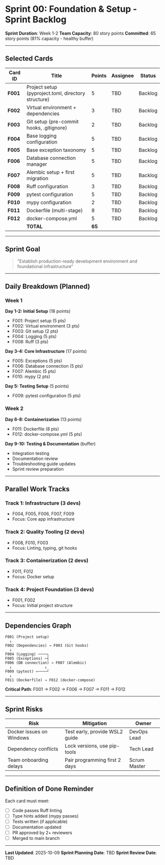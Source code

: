 # Sprint 00: Foundation & Setup - Sprint Backlog

**Sprint Duration**: Week 1-2
**Team Capacity**: 80 story points
**Committed**: 65 story points (81% capacity - healthy buffer)

---

## Selected Cards

| Card ID | Title | Points | Assignee | Status |
|---------|-------|--------|----------|--------|
| **F001** | Project setup (pyproject.toml, directory structure) | 5 | TBD | Backlog |
| **F002** | Virtual environment + dependencies | 3 | TBD | Backlog |
| **F003** | Git setup (pre-commit hooks, .gitignore) | 2 | TBD | Backlog |
| **F004** | Base logging configuration | 5 | TBD | Backlog |
| **F005** | Base exception taxonomy | 5 | TBD | Backlog |
| **F006** | Database connection manager | 5 | TBD | Backlog |
| **F007** | Alembic setup + first migration | 5 | TBD | Backlog |
| **F008** | Ruff configuration | 3 | TBD | Backlog |
| **F009** | pytest configuration | 5 | TBD | Backlog |
| **F010** | mypy configuration | 2 | TBD | Backlog |
| **F011** | Dockerfile (multi-stage) | 8 | TBD | Backlog |
| **F012** | docker-compose.yml | 5 | TBD | Backlog |
| | **TOTAL** | **65** | | |

---

## Sprint Goal

> "Establish production-ready development environment and foundational infrastructure"

---

## Daily Breakdown (Planned)

### Week 1

**Day 1-2: Initial Setup** (18 points)
- F001: Project setup (5 pts)
- F002: Virtual environment (3 pts)
- F003: Git setup (2 pts)
- F004: Logging (5 pts)
- F008: Ruff (3 pts)

**Day 3-4: Core Infrastructure** (17 points)
- F005: Exceptions (5 pts)
- F006: Database connection (5 pts)
- F007: Alembic (5 pts)
- F010: mypy (2 pts)

**Day 5: Testing Setup** (5 points)
- F009: pytest configuration (5 pts)

### Week 2

**Day 6-8: Containerization** (13 points)
- F011: Dockerfile (8 pts)
- F012: docker-compose.yml (5 pts)

**Day 9-10: Testing & Documentation** (buffer)
- Integration testing
- Documentation review
- Troubleshooting guide updates
- Sprint review preparation

---

## Parallel Work Tracks

### Track 1: Infrastructure (3 devs)
- F004, F005, F006, F007, F009
- Focus: Core app infrastructure

### Track 2: Quality Tooling (2 devs)
- F008, F010, F003
- Focus: Linting, typing, git hooks

### Track 3: Containerization (2 devs)
- F011, F012
- Focus: Docker setup

### Track 4: Project Foundation (3 devs)
- F001, F002
- Focus: Initial project structure

---

## Dependencies Graph

```
F001 (Project setup)
  ↓
F002 (Dependencies) → F003 (Git hooks)
  ↓
F004 (Logging) ────┐
F005 (Exceptions) ─┤
F006 (DB connection) → F007 (Alembic)
  ↓               ↓
F009 (pytest) ←────┘
  ↓
F011 (Dockerfile) → F012 (docker-compose)
```

**Critical Path**: F001 → F002 → F006 → F007 → F011 → F012

---

## Sprint Risks

| Risk | Mitigation | Owner |
|------|-----------|-------|
| Docker issues on Windows | Test early, provide WSL2 guide | DevOps Lead |
| Dependency conflicts | Lock versions, use pip-tools | Tech Lead |
| Team onboarding delays | Pair programming first 2 days | Scrum Master |

---

## Definition of Done Reminder

Each card must meet:
- [ ] Code passes Ruff linting
- [ ] Type hints added (mypy passes)
- [ ] Tests written (if applicable)
- [ ] Documentation updated
- [ ] PR approved by 2+ reviewers
- [ ] Merged to main branch

---

**Last Updated**: 2025-10-09
**Sprint Planning Date**: TBD
**Sprint Review Date**: TBD
